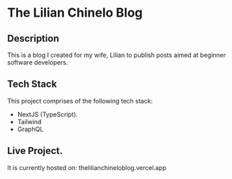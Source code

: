 # The Lilian Chinelo Blog

## Description

This is a blog I created for my wife, Lilian to publish posts aimed at beginner software developers.

## Tech Stack

This project comprises of the following tech stack:

- NextJS (TypeScript).
- Tailwind
- GraphQL

## Live Project.
It is currently hosted on: thelilianchineloblog.vercel.app
